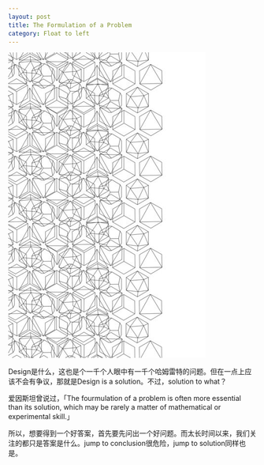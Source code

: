 ```yaml
---
layout: post
title: The Formulation of a Problem
category: Float to left
---
```


![set](/images/formulation.jpg "formulation")

Design是什么，这也是个一千个人眼中有一千个哈姆雷特的问题。但在一点上应该不会有争议，那就是Design is a solution。不过，solution to what？

爱因斯坦曾说过，「The fourmulation of a problem is often more essential than its solution, which may be rarely a matter of mathematical or experimental skill.」

所以，想要得到一个好答案，首先要先问出一个好问题。而太长时间以来，我们关注的都只是答案是什么。jump to conclusion很危险，jump to solution同样也是。








